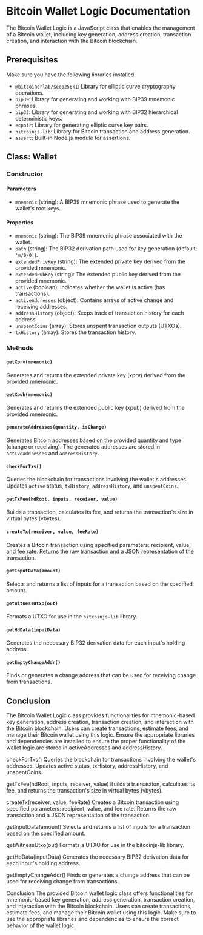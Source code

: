 # Bitcoin Wallet Logic Documentation

The Bitcoin Wallet Logic is a JavaScript class that enables the management of a Bitcoin wallet, including key generation, address creation, transaction creation, and interaction with the Bitcoin blockchain.

## Prerequisites

Make sure you have the following libraries installed:

- `@bitcoinerlab/secp256k1`: Library for elliptic curve cryptography operations.
- `bip39`: Library for generating and working with BIP39 mnemonic phrases.
- `bip32`: Library for generating and working with BIP32 hierarchical deterministic keys.
- `ecpair`: Library for generating elliptic curve key pairs.
- `bitcoinjs-lib`: Library for Bitcoin transaction and address generation.
- `assert`: Built-in Node.js module for assertions.

## Class: Wallet

### Constructor

#### Parameters

- `mnemonic` (string): A BIP39 mnemonic phrase used to generate the wallet's root keys.

#### Properties

- `mnemonic` (string): The BIP39 mnemonic phrase associated with the wallet.
- `path` (string): The BIP32 derivation path used for key generation (default: `'m/0/0'`).
- `extendedPrivKey` (string): The extended private key derived from the provided mnemonic.
- `extendedPubKey` (string): The extended public key derived from the provided mnemonic.
- `active` (boolean): Indicates whether the wallet is active (has transactions).
- `activeAddresses` (object): Contains arrays of active change and receiving addresses.
- `addressHistory` (object): Keeps track of transaction history for each address.
- `unspentCoins` (array): Stores unspent transaction outputs (UTXOs).
- `txHistory` (array): Stores the transaction history.

### Methods

#### `getXprv(mnemonic)`

Generates and returns the extended private key (xprv) derived from the provided mnemonic.

#### `getXpub(mnemonic)`

Generates and returns the extended public key (xpub) derived from the provided mnemonic.

#### `generateAddresses(quantity, isChange)`

Generates Bitcoin addresses based on the provided quantity and type (change or receiving). The generated addresses are stored in `activeAddresses` and `addressHistory`.

#### `checkForTxs()`

Queries the blockchain for transactions involving the wallet's addresses. Updates `active` status, `txHistory`, `addressHistory`, and `unspentCoins`.

#### `getTxFee(hdRoot, inputs, receiver, value)`

Builds a transaction, calculates its fee, and returns the transaction's size in virtual bytes (vbytes).

#### `createTx(receiver, value, feeRate)`

Creates a Bitcoin transaction using specified parameters: recipient, value, and fee rate. Returns the raw transaction and a JSON representation of the transaction.

#### `getInputData(amount)`

Selects and returns a list of inputs for a transaction based on the specified amount.

#### `getWitnessUtxo(out)`

Formats a UTXO for use in the `bitcoinjs-lib` library.

#### `getHdData(inputData)`

Generates the necessary BIP32 derivation data for each input's holding address.

#### `getEmptyChangeAddr()`

Finds or generates a change address that can be used for receiving change from transactions.

## Conclusion

The Bitcoin Wallet Logic class provides functionalities for mnemonic-based key generation, address creation, transaction creation, and interaction with the Bitcoin blockchain. Users can create transactions, estimate fees, and manage their Bitcoin wallet using this logic. Ensure the appropriate libraries and dependencies are installed to ensure the proper functionality of the wallet logic.are stored in activeAddresses and addressHistory.

checkForTxs()
Queries the blockchain for transactions involving the wallet's addresses. Updates active status, txHistory, addressHistory, and unspentCoins.

getTxFee(hdRoot, inputs, receiver, value)
Builds a transaction, calculates its fee, and returns the transaction's size in virtual bytes (vbytes).

createTx(receiver, value, feeRate)
Creates a Bitcoin transaction using specified parameters: recipient, value, and fee rate. Returns the raw transaction and a JSON representation of the transaction.

getInputData(amount)
Selects and returns a list of inputs for a transaction based on the specified amount.

getWitnessUtxo(out)
Formats a UTXO for use in the bitcoinjs-lib library.

getHdData(inputData)
Generates the necessary BIP32 derivation data for each input's holding address.

getEmptyChangeAddr()
Finds or generates a change address that can be used for receiving change from transactions.

Conclusion
The provided Bitcoin wallet logic class offers functionalities for mnemonic-based key generation, address generation, transaction creation, and interaction with the Bitcoin blockchain. Users can create transactions, estimate fees, and manage their Bitcoin wallet using this logic. Make sure to use the appropriate libraries and dependencies to ensure the correct behavior of the wallet logic.

